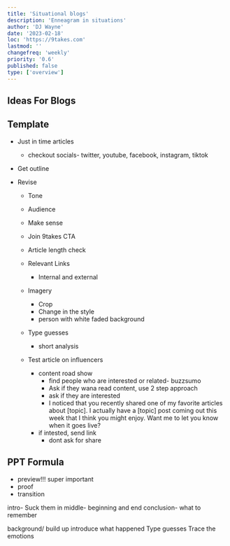 ```yaml
---
title: 'Situational blogs'
description: 'Enneagram in situations'
author: 'DJ Wayne'
date: '2023-02-18'
loc: 'https://9takes.com'
lastmod: ''
changefreq: 'weekly'
priority: '0.6'
published: false
type: ['overview']
---
```


## Ideas For Blogs

## Template

- Just in time articles
  - checkout socials- twitter, youtube, facebook, instagram, tiktok
- Get outline
- Revise

  - Tone
  - Audience
  - Make sense
  - Join 9takes CTA
  - Article length check
  - Relevant Links

    - Internal and external

  - Imagery

    - Crop
    - Change in the style
    - person with white faded background

  - Type guesses

    - short analysis

  - Test article on influencers
    - content road show
      - find people who are interested or related- buzzsumo
      - Ask if they wana read content, use 2 step approach
      - ask if they are interested
      - I noticed that you recently shared one of my favorite articles about [topic]. I actually have a [topic] post coming out this week that I think you might enjoy. Want me to let you know when it goes live?
    - if intested, send link
      - dont ask for share

## PPT Formula

- preview!!! super important
- proof
- transition

intro- Suck them in
middle- beginning and end
conclusion- what to remember

background/ build up
introduce what happened
Type guesses
Trace the emotions
